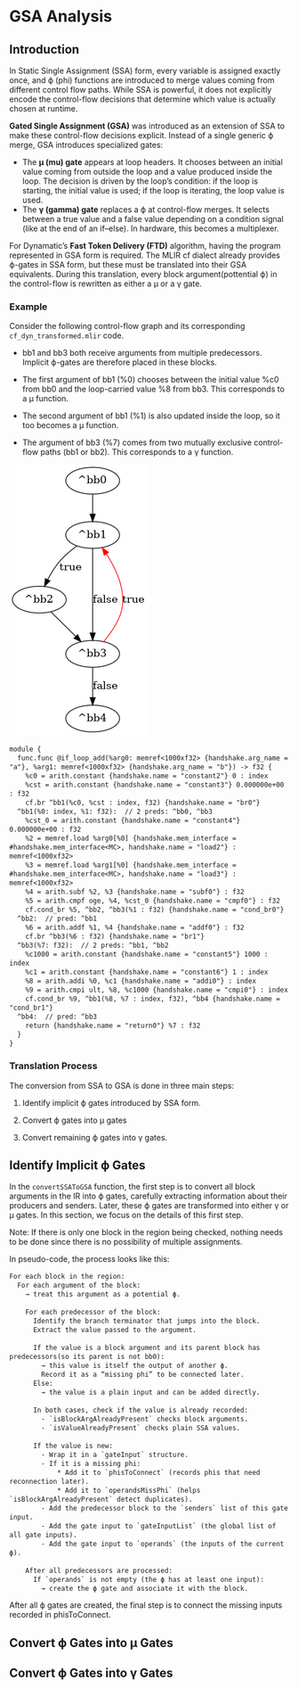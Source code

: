 # GSA Analysis
## Introduction
In Static Single Assignment (SSA) form, every variable is assigned exactly once, and ϕ (phi) functions are introduced to merge values coming from different control flow paths. While SSA is powerful, it does not explicitly encode the control-flow decisions that determine which value is actually chosen at runtime.

**Gated Single Assignment (GSA)** was introduced as an extension of SSA to make these control-flow decisions explicit. Instead of a single generic ϕ merge, GSA introduces specialized gates:
- The **μ (mu) gate** appears at loop headers. It chooses between an initial value coming from outside the loop and a value produced inside the loop. The decision is driven by the loop’s condition: if the loop is starting, the initial value is used; if the loop is iterating, the loop value is used.
- The **γ (gamma) gate** replaces a ϕ at control-flow merges. It selects between a true value and a false value depending on a condition signal (like at the end of an if–else). In hardware, this becomes a multiplexer.

For Dynamatic’s **Fast Token Delivery (FTD)** algorithm, having the program represented in GSA form is required. The MLIR cf dialect already provides ϕ-gates in SSA form, but these must be translated into their GSA equivalents. During this translation, every block argument(pottential ϕ) in the control-flow is rewritten as either a μ or a γ gate.

### Example
Consider the following control-flow graph and its corresponding `cf_dyn_transformed.mlir` code.
- bb1 and bb3 both receive arguments from multiple predecessors. Implicit ϕ-gates are therefore placed in these blocks.

- The first argument of bb1 (%0) chooses between the initial value %c0 from bb0 and the loop-carried value %8 from bb3. This corresponds to a μ function.

- The second argument of bb1 (%1) is also updated inside the loop, so it too becomes a μ function.

- The argument of bb3 (%7) comes from two mutually exclusive control-flow paths (bb1 or bb2). This corresponds to a γ function.

![CFG](./Figures/if_loop_add_CFG.png)

```
module {
  func.func @if_loop_add(%arg0: memref<1000xf32> {handshake.arg_name = "a"}, %arg1: memref<1000xf32> {handshake.arg_name = "b"}) -> f32 {
    %c0 = arith.constant {handshake.name = "constant2"} 0 : index
    %cst = arith.constant {handshake.name = "constant3"} 0.000000e+00 : f32
    cf.br ^bb1(%c0, %cst : index, f32) {handshake.name = "br0"}
  ^bb1(%0: index, %1: f32):  // 2 preds: ^bb0, ^bb3
    %cst_0 = arith.constant {handshake.name = "constant4"} 0.000000e+00 : f32
    %2 = memref.load %arg0[%0] {handshake.mem_interface = #handshake.mem_interface<MC>, handshake.name = "load2"} : memref<1000xf32>
    %3 = memref.load %arg1[%0] {handshake.mem_interface = #handshake.mem_interface<MC>, handshake.name = "load3"} : memref<1000xf32>
    %4 = arith.subf %2, %3 {handshake.name = "subf0"} : f32
    %5 = arith.cmpf oge, %4, %cst_0 {handshake.name = "cmpf0"} : f32
    cf.cond_br %5, ^bb2, ^bb3(%1 : f32) {handshake.name = "cond_br0"}
  ^bb2:  // pred: ^bb1
    %6 = arith.addf %1, %4 {handshake.name = "addf0"} : f32
    cf.br ^bb3(%6 : f32) {handshake.name = "br1"}
  ^bb3(%7: f32):  // 2 preds: ^bb1, ^bb2
    %c1000 = arith.constant {handshake.name = "constant5"} 1000 : index
    %c1 = arith.constant {handshake.name = "constant6"} 1 : index
    %8 = arith.addi %0, %c1 {handshake.name = "addi0"} : index
    %9 = arith.cmpi ult, %8, %c1000 {handshake.name = "cmpi0"} : index
    cf.cond_br %9, ^bb1(%8, %7 : index, f32), ^bb4 {handshake.name = "cond_br1"}
  ^bb4:  // pred: ^bb3
    return {handshake.name = "return0"} %7 : f32
  }
}
```
### Translation Process
The conversion from SSA to GSA is done in three main steps:

1. Identify implicit ϕ gates introduced by SSA form.

2. Convert ϕ gates into μ gates

3. Convert remaining ϕ gates into γ gates.

## Identify Implicit ϕ Gates
In the `convertSSAToGSA` function, the first step is to convert all block arguments in the IR into ϕ gates, carefully extracting information about their producers and senders. Later, these ϕ gates are transformed into either γ or μ gates. In this section, we focus on the details of this first step.

Note: If there is only one block in the region being checked, nothing needs to be done since there is no possibility of multiple assignments.

In pseudo-code, the process looks like this:
```
For each block in the region:
  For each argument of the block:
    → treat this argument as a potential ϕ.

    For each predecessor of the block:
      Identify the branch terminator that jumps into the block.
      Extract the value passed to the argument.

      If the value is a block argument and its parent block has predecessors(so its parent is not bb0):
        → this value is itself the output of another ϕ.
        Record it as a “missing phi” to be connected later.
      Else:
        → the value is a plain input and can be added directly.

      In both cases, check if the value is already recorded:
        - `isBlockArgAlreadyPresent` checks block arguments.
        - `isValueAlreadyPresent` checks plain SSA values.

      If the value is new:
        - Wrap it in a `gateInput` structure.
        - If it is a missing phi:
            * Add it to `phisToConnect` (records phis that need reconnection later).
            * Add it to `operandsMissPhi` (helps `isBlockArgAlreadyPresent` detect duplicates).
        - Add the predecessor block to the `senders` list of this gate input.
        - Add the gate input to `gateInputList` (the global list of all gate inputs).
        - Add the gate input to `operands` (the inputs of the current ϕ).
    
    After all predecessors are processed:
      If `operands` is not empty (the ϕ has at least one input):
        → create the ϕ gate and associate it with the block.
```
After all ϕ gates are created, the final step is to connect the missing inputs recorded in phisToConnect. 

## Convert ϕ Gates into μ Gates

## Convert ϕ Gates into γ Gates
